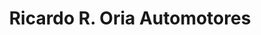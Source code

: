 ---
title: "Ricardo R. Oria Automotores"
url: /posadas/ricardo-r-oria-automotores/
shop: Autohaus
---